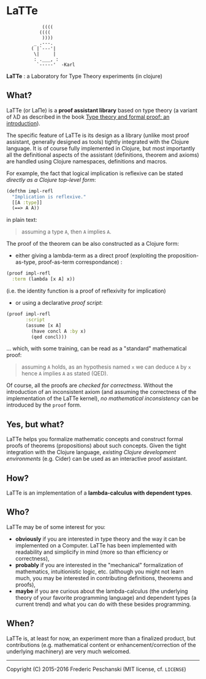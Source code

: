 # LaTTe

```text
             ((((
            ((((
             ))))
          _ .---.
         ( |`---'|
          \|     |
          : .___, :
           `-----'  -Karl
```

**LaTTe** : a Laboratory for Type Theory experiments (in clojure)

## What?

LaTTe (or LaΠe) is a **proof assistant library** based on type theory (a variant of
λD as described in the book [Type theory and formal proof: an introduction](http://www.cambridge.org/fr/academic/subjects/computer-science/programming-languages-and-applied-logic/type-theory-and-formal-proof-introduction)).
 
The specific feature of LaTTe is its design as a library (unlike most proof assistant, generally designed as tools) tightly integrated with the Clojure language. It is of course fully implemented in Clojure, but most importantly all the definitional aspects of the assistant (definitions, theorem and axioms) are handled using Clojure namespaces, definitions and macros.

For example, the fact that logical implication is reflexive can be stated *directly as a Clojure top-level form*:

```clojure
(defthm impl-refl
  "Implication is reflexive."
  [[A :type]]
  (==> A A))
```
in plain text:
> assuming a type `A`, then `A` implies `A`.

The proof of the theorem can be also constructed as a Clojure form:

  - either giving a lambda-term as a direct proof (exploiting the proposition-as-type, proof-as-term correspondance) :

```clojure
(proof impl-refl
  :term (lambda [x A] x))
```
(i.e. the identity function is a proof of reflexivity for implication)

  - or using a declarative *proof script*:

```clojure
(proof impl-refl
       :script
       (assume [x A]
         (have concl A :by x)
         (qed concl)))
```

... which, with some training, can be read as a "standard" mathematical proof:

> assuming `A` holds, as an hypothesis named `x`
> we can deduce `A` by `x`
> hence `A` implies `A` as stated (QED).
  
Of course, all the proofs are *checked for correctness*. Without the introduction
 of an inconsistent axiom (and assuming the correctness of the implementation of the LaTTe kernel),
 *no mathematical inconsistency* can be introduced by the `proof` form.

## Yes, but what?

LaTTe helps you formalize mathematic concepts and construct formal proofs of theorems (propositions) about such concepts.
Given the tight integration with the Clojure language, *existing Clojure development environments* (e.g. Cider) can be used as an interactive proof assistant.

## How?

LaTTe is an implementation of a **lambda-calculus with dependent types**.

## Who?

LaTTe may be of some interest for you:

  - **obviously** if you are interested in type theory and the way it can be implemented on a Computer. LaTTe has been implemented with readability and simplicify in mind (more so than efficiency or correctness),
  - **probably** if you are interested in the "mechanical" formalization of mathematics, intuitionistic logic, etc. (although you might not learn much, you may be interested in contributing definitions, theorems and proofs),
  - **maybe** if you are curious about the lambda-calculus (the underlying theory of your favorite programming language) and dependent types (a current trend) and what you can do with these besides programming.

## When?

LaTTe is, at least for now, an experiment more than a finalized product, but contributions (e.g. mathematical content or enhancement/correction of the underlying machinery) are very much welcomed.

----
Copyright (C) 2015-2016 Frederic Peschanski (MIT license, cf. `LICENSE`)

